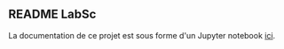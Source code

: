 ## README LabSc
La documentation de ce projet est sous forme d'un Jupyter notebook [ici](README.ipynb).